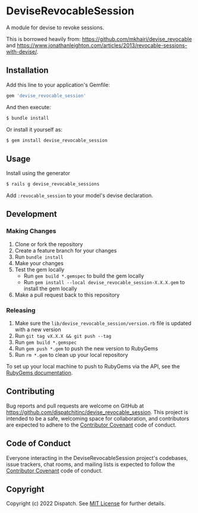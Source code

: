 # DeviseRevocableSession

A module for devise to revoke sessions.

This is borrowed heavily from: https://github.com/mkhairi/devise_revocable and https://www.jonathanleighton.com/articles/2013/revocable-sessions-with-devise/.

## Installation

Add this line to your application's Gemfile:

```ruby
gem 'devise_revocable_session'
```

And then execute:

```bash
$ bundle install
```

Or install it yourself as:

```bash
$ gem install devise_revocable_session
```

## Usage

Install using the generator

```bash
$ rails g devise_revocable_sessions
```

Add `:revocable_session` to your model's devise declaration.

## Development

### Making Changes

1. Clone or fork the repository
2. Create a feature branch for your changes
3. Run `bundle install`
4. Make your changes
6. Test the gem locally
    * Run `gem build *.gemspec` to build the gem locally
    * Run `gem install --local devise_revocable_session-X.X.X.gem` to install the gem locally
7. Make a pull request back to this repository

### Releasing

1. Make sure the `lib/devise_revocable_session/version.rb` file is updated with a new version
2. Run `git tag vX.X.X && git push --tag`
3. Run `gem build *.gemspec`
4. Run `gem push *.gem` to push the new version to RubyGems
5. Run `rm *.gem` to clean up your local repository

To set up your local machine to push to RubyGems via the API, see the [RubyGems documentation](https://guides.rubygems.org/publishing/#publishing-to-rubygemsorg).

## Contributing

Bug reports and pull requests are welcome on GitHub at https://github.com/dispatchitinc/devise_revocable_session. This project is intended to be a safe, welcoming space for collaboration, and contributors are expected to adhere to the [Contributor Covenant](http://contributor-covenant.org) code of conduct.

## Code of Conduct

Everyone interacting in the DeviseRevocableSession project's codebases, issue trackers, chat rooms, and mailing lists is expected to follow the [Contributor Covenant](http://contributor-covenant.org) code of conduct.

## Copyright

Copyright (c) 2022 Dispatch. See [MIT License](LICENSE.txt) for further details.
